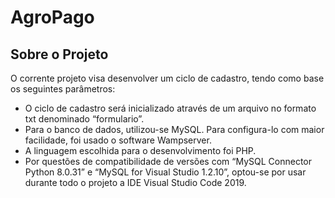 # AgroPago

## Sobre o Projeto
  O corrente projeto visa desenvolver um ciclo de cadastro, tendo como base os seguintes parâmetros: 
  <ul>
  <li>O ciclo de cadastro será inicializado através de um arquivo no formato txt denominado “formulario”. </li>
  <li>Para o banco de dados, utilizou-se MySQL. Para configura-lo com maior facilidade, foi usado o software Wampserver. </li>
  <li>A linguagem escolhida para o desenvolvimento foi PHP. </li>
  <li>Por questões de compatibilidade de versões com “MySQL Connector Python 8.0.31” e “MySQL for Visual Studio 1.2.10”, optou-se por usar durante todo o projeto a IDE Visual Studio Code 2019. </li>
  </ul>

